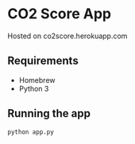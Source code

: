 # CO2 Score App

Hosted on co2score.herokuapp.com

## Requirements

- Homebrew
- Python 3

## Running the app

```
python app.py
```
